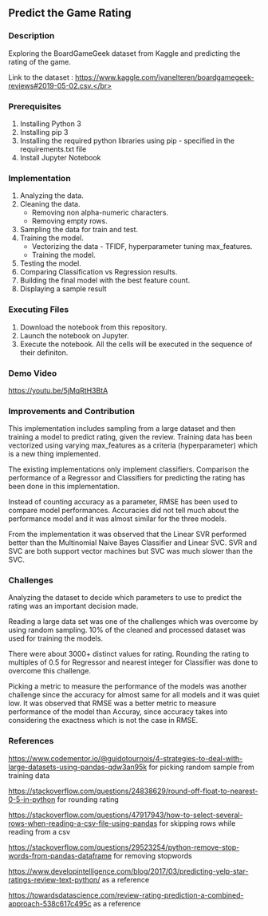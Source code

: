 ## Predict the Game Rating

### Description

Exploring the BoardGameGeek dataset from Kaggle and predicting the rating of the game.

Link to the dataset : https://www.kaggle.com/jvanelteren/boardgamegeek-reviews#2019-05-02.csv.</br>

### Prerequisites

1.  Installing Python 3
2.  Installing pip 3
3.  Installing the required python libraries using pip - specified in the requirements.txt file
4.  Install Jupyter Notebook

### Implementation

1.  Analyzing the data.
2.  Cleaning the data.
      * Removing non alpha-numeric characters.
      * Removing empty rows.
3.  Sampling the data for train and test.
4.  Training the model.
      * Vectorizing the data - TFIDF, hyperparameter tuning max_features.
      * Training the model.
5.  Testing the model.
6.  Comparing Classification vs Regression results.
7.  Building the final model with the best feature count.
8.  Displaying a sample result

### Executing Files

1.  Download the notebook from this repository.
2.  Launch the notebook on Jupyter.
3.  Execute the notebook. All the cells will be executed in the sequence of their definiton.

### Demo Video

https://youtu.be/5jMqRtH3BtA

### Improvements and Contribution

This implementation includes sampling from a large dataset and then training a model to predict rating, given the review. Training data has been vectorized using varying max_features as a criteria (hyperparameter) which is a new thing implemented.

The existing implementations only implement classifiers. Comparison the performance of a Regressor and Classifiers for predicting the rating has been done in this implementation.

Instead of counting accuracy as a parameter, RMSE has been used to compare model performances. Accuracies did not tell much about the performance model and it was almost similar for the three models.

From the implementation it was observed that the Linear SVR performed better than the Multinomial Naive Bayes Classifier and Linear SVC. SVR and SVC are both support vector machines but SVC was much slower than the SVC.

### Challenges

Analyzing the dataset to decide which parameters to use to predict the rating was an important decision made.

Reading a large data set was one of the challenges which was overcome by using random sampling. 10% of the cleaned and processed dataset was used for training the models.

There were about 3000+ distinct values for rating. Rounding the rating to multiples of 0.5 for Regressor and nearest integer for Classifier was done to overcome this challenge.

Picking a metric to measure the performance of the models was another challenge since the accuracy for almost same for all models and it was quiet low. It was observed that RMSE was a better metric to measure performance of the model than Accuray, since accuracy takes into considering the exactness which is not the case in RMSE.

### References

https://www.codementor.io/@guidotournois/4-strategies-to-deal-with-large-datasets-using-pandas-qdw3an95k for picking random sample from training data

https://stackoverflow.com/questions/24838629/round-off-float-to-nearest-0-5-in-python for rounding rating

https://stackoverflow.com/questions/47917943/how-to-select-several-rows-when-reading-a-csv-file-using-pandas for skipping rows while reading from a csv

https://stackoverflow.com/questions/29523254/python-remove-stop-words-from-pandas-dataframe for removing stopwords

https://www.developintelligence.com/blog/2017/03/predicting-yelp-star-ratings-review-text-python/ as a reference

https://towardsdatascience.com/review-rating-prediction-a-combined-approach-538c617c495c as a reference
